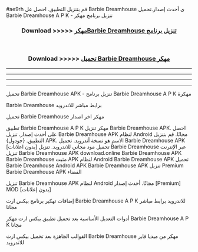 #ae9rh قم بتنزيل التطبيق. احصل عل Barbie Dreamhouse  ى أحدث إصدار.تحميل Barbie Dreamhouse  A P K - تنزيل برنامج مهكر



<div align="center">
<h3>Download >>>>> <a href="https://ar-sites.web.app/?ar= Barbie Dreamhouse ">مهكرBarbie Dreamhouse  تنزيل برنامج</a></h3><br>

<h3>Download >>>>> <a href="https://ar-sites.web.app/?ar= Barbie Dreamhouse ">تحميل Barbie Dreamhouse  مهكر</a></h3>
</div>


----------------------------------------------------------

----------------------------------------------------------

----------------------------------------------------------

----------------------------------------------------------


تحميل Barbie Dreamhouse  APK - تنزيل برنامج Barbie Dreamhouse  A P K مهكرة

Barbie Dreamhouse  برابط مباشر للاندرويد

تحميل Barbie Dreamhouse  مهكر اخر اصدار

تطبيق Barbie Dreamhouse  A P K مهكر
تنزيل Barbie Dreamhouse  APK. احصل على أحدث إصدار.
تنزيل Barbie Dreamhouse  APK لنظام Android مجانًا.
قم بتنزيل التطبيق. {جودول} APK. الاسم هو نسخة أندرويد.
تحميل Barbie Dreamhouse  APK [بدون اعلانات]
تحميل مود مجاني للاندرويد.
تنزيل Barbie Dreamhouse  عبر الإنترنت
تنزيل Barbie Dreamhouse  APK
download.online Barbie Dreamhouse  APK
Barbie Dreamhouse  مثبت APK لنظام Android
Barbie Dreamhouse  APK
تحميل Barbie Dreamhouse  Android APK
Barbie Dreamhouse  APK تنزيل Premium
Barbie Dreamhouse  APK الفضاء

تنزيل Barbie Dreamhouse  APK لنظام Android مجانًا. أحدث إصدار [Premium] MOD [بدون إعلانات]

إضافات تهكير برنامج بيكس ارت Barbie Dreamhouse  A P K للاندرويد برابط مباشر مجانا

أدوات التعديل الأساسية بعد تحميل تطبيق بيكس ارت مهكر Barbie Dreamhouse  A P K مجانا

القوالب الجاهزة بعد تحميل بيكس ارت Barbie Dreamhouse  مهكر من ميديا فاير للاندرويد



